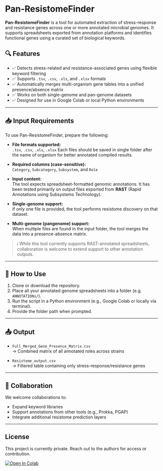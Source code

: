 # Pan-ResistomeFinder

**Pan-ResistomeFinder** is a tool for automated extraction of stress-response and resistance genes across one or more annotated microbial genomes. It supports spreadsheets exported from annotation platforms and identifies functional genes using a curated set of biological keywords.

## 🔍 Features

- ✅ Detects stress-related and resistance-associated genes using flexible keyword filtering
- ✅ Supports `.tsv`, `.csv`, `.xls`, and `.xlsx` formats
- ✅ Automatically merges multi-organism gene tables into a unified presence/absence matrix
- ✅ Works on both single-genome and pan-genome datasets
- ✅ Designed for use in Google Colab or local Python environments

---

## 📥 Input Requirements

To use Pan-ResistomeFinder, prepare the following:

- **File formats supported:**  
  `.tsv`, `.csv`, `.xls`, `.xlsx`
  Each files should be saved in single folder after the name of organism for better annotated compiled results.

- **Required columns (case-sensitive):**  
  `Category`, `Subcategory`, `Subsystem`, and `Role`

- **Input content:**  
  The tool expects spreadsheet-formatted genomic annotations. It has been tested primarily on output files exported from **RAST** (Rapid Annotations using Subsystems Technology).

- **Single-genome support:**  
  If only one file is provided, the tool performs resistome discovery on that dataset.

- **Multi-genome (pangenome) support:**  
  When multiple files are found in the input folder, the tool merges the data into a presence-absence matrix. 

> ℹ️ While this tool currently supports RAST-annotated spreadsheets, collaboration is welcome to extend support to other annotation outputs.

---

## 🚀 How to Use

1. Clone or download the repository.
2. Place all your annotated genome spreadsheets into a folder (e.g. `ANNOTATIONs/`).
3. Run the script in a Python environment (e.g., Google Colab or locally via terminal).
4. Provide the folder path when prompted.

---

## 📤 Output

- `Full_Merged_Gene_Presence_Matrix.csv`  
  → Combined matrix of all annotated roles across strains

- `Resistome_output.csv`  
  → Filtered table containing only stress-response/resistance genes

---

## 🤝 Collaboration

We welcome collaborations to:
- Expand keyword libraries
- Support annotations from other tools (e.g., Prokka, PGAP)
- Integrate additional resistome prediction layers

---

## License

This project is currently private. Reach out to the authors for access or contribution.


[![Open In Colab](https://colab.research.google.com/assets/colab-badge.svg)](https://colab.research.google.com/github/atulchander/Pan-ResistomeFinder/blob/main/panresistome.py)

